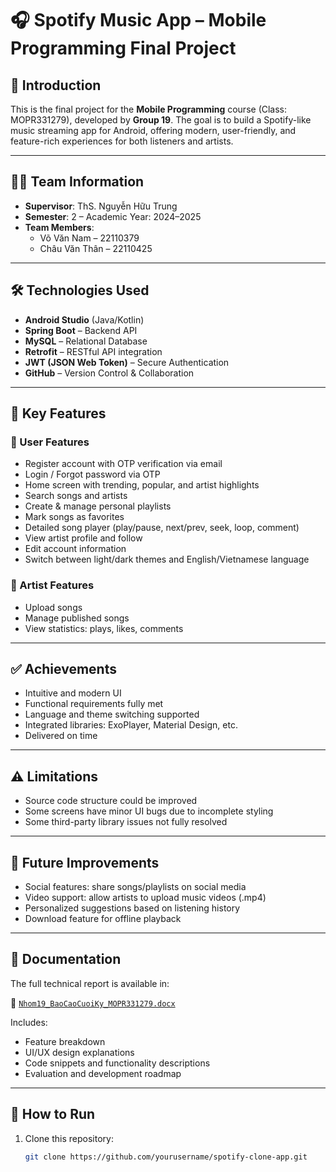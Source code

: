 # 🎧 Spotify Music App – Mobile Programming Final Project

## 📌 Introduction

This is the final project for the **Mobile Programming** course (Class: MOPR331279), developed by **Group 19**. The goal is to build a Spotify-like music streaming app for Android, offering modern, user-friendly, and feature-rich experiences for both listeners and artists.

---

## 👨‍💻 Team Information

- **Supervisor**: ThS. Nguyễn Hữu Trung
- **Semester**: 2 – Academic Year: 2024–2025
- **Team Members**:
  - Võ Văn Nam – 22110379
  - Châu Văn Thân – 22110425

---

## 🛠 Technologies Used

- **Android Studio** (Java/Kotlin)
- **Spring Boot** – Backend API
- **MySQL** – Relational Database
- **Retrofit** – RESTful API integration
- **JWT (JSON Web Token)** – Secure Authentication
- **GitHub** – Version Control & Collaboration

---

## 🌟 Key Features

### 👤 User Features
- Register account with OTP verification via email
- Login / Forgot password via OTP
- Home screen with trending, popular, and artist highlights
- Search songs and artists
- Create & manage personal playlists
- Mark songs as favorites
- Detailed song player (play/pause, next/prev, seek, loop, comment)
- View artist profile and follow
- Edit account information
- Switch between light/dark themes and English/Vietnamese language

### 🎵 Artist Features
- Upload songs
- Manage published songs
- View statistics: plays, likes, comments

---

## ✅ Achievements

- Intuitive and modern UI
- Functional requirements fully met
- Language and theme switching supported
- Integrated libraries: ExoPlayer, Material Design, etc.
- Delivered on time

---

## ⚠️ Limitations

- Source code structure could be improved
- Some screens have minor UI bugs due to incomplete styling
- Some third-party library issues not fully resolved

---

## 🔮 Future Improvements

- Social features: share songs/playlists on social media
- Video support: allow artists to upload music videos (.mp4)
- Personalized suggestions based on listening history
- Download feature for offline playback

---

## 📂 Documentation

The full technical report is available in:

📄 [`Nhom19_BaoCaoCuoiKy_MOPR331279.docx`](./Nhom19_BaoCaoCuoiKy_MOPR331279.docx)

Includes:
- Feature breakdown
- UI/UX design explanations
- Code snippets and functionality descriptions
- Evaluation and development roadmap

---

## 🚀 How to Run

1. Clone this repository:
   ```bash
   git clone https://github.com/yourusername/spotify-clone-app.git
